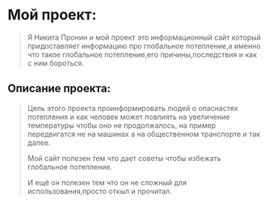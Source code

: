 # Мой проект:
> Я Никита Пронин и мой проект это информационный сайт который придоставляет информацию про глобальное потепление,а именно что такое глобальное потепление,его причины,последствия и как с ним бороться.
## Описание проекта:
> Цель этого проекта проинформировать людей о опаснастях потепления и как человек может повлиять на увеличение температуры чтобы оно не продолжалось, на пример передвигатся не на машинах а на общественном транспорте и так далее.
>
> Мой сайт полезен тем что дает советы чтобы избежать глобальное потепление.
>
> И ещё он полезен тем что он не сложный для использования,просто откыл и прочитал.




